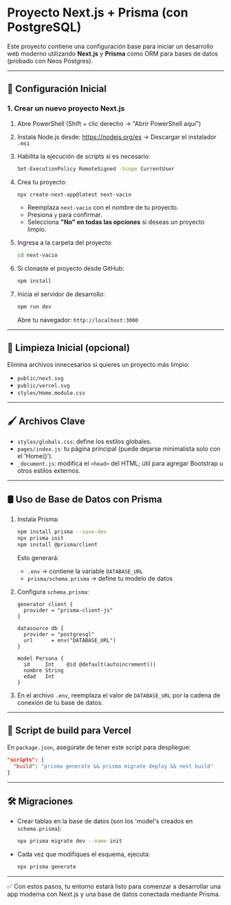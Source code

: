 # Proyecto Next.js + Prisma (con PostgreSQL)

Este proyecto contiene una configuración base para iniciar un desarrollo web moderno utilizando **Next.js** y **Prisma** como ORM para bases de datos (probado con Neos Postgres).

---

## 🚀 Configuración Inicial

### 1. Crear un nuevo proyecto Next.js

1. Abre PowerShell (Shift + clic derecho → "Abrir PowerShell aquí")
2. Instala Node.js desde: https://nodejs.org/es → Descargar el instalador `.msi`
3. Habilita la ejecución de scripts si es necesario:

   ```bash
   Set-ExecutionPolicy RemoteSigned -Scope CurrentUser
   ```

4. Crea tu proyecto:

   ```bash
   npx create-next-app@latest next-vacio
   ```

   * Reemplaza `next-vacio` con el nombre de tu proyecto.
   * Presiona `y` para confirmar.
   * Selecciona **"No" en todas las opciones** si deseas un proyecto limpio.

5. Ingresa a la carpeta del proyecto:

   ```bash
   cd next-vacio
   ```

6. Si clonaste el proyecto desde GitHub:

   ```bash
   npm install
   ```

7. Inicia el servidor de desarrollo:

   ```bash
   npm run dev
   ```

   Abre tu navegador: `http://localhost:3000`

---

## 🧼 Limpieza Inicial (opcional)

Elimina archivos innecesarios si quieres un proyecto más limpio:

* `public/next.svg`
* `public/vercel.svg`
* `styles/Home.module.css`

---

## 🖌️ Archivos Clave

* `styles/globals.css`: define los estilos globales.
* `pages/index.js`: tu página principal (puede dejarse minimalista solo con el 'Home()').
* `_document.js`: modifica el `<head>` del HTML; útil para agregar Bootstrap u otros estilos externos.

---

## 🛢️ Uso de Base de Datos con Prisma

1. Instala Prisma:

   ```bash
   npm install prisma --save-dev
   npx prisma init
   npm install @prisma/client
   ```

   Esto generará:

   * `.env` → contiene la variable `DATABASE_URL`
   * `prisma/schema.prisma` → define tu modelo de datos

2. Configura `schema.prisma`:

   ```prisma
   generator client {
     provider = "prisma-client-js"
   }

   datasource db {
     provider = "postgresql"
     url      = env("DATABASE_URL")
   }

   model Persona {
     id     Int    @id @default(autoincrement())
     nombre String
     edad   Int
   }
   ```

3. En el archivo `.env`, reemplaza el valor de `DATABASE_URL` por la cadena de conexión de tu base de datos.

---

## 🔧 Script de build para Vercel

En `package.json`, asegúrate de tener este script para despliegue:

```json
"scripts": {
  "build": "prisma generate && prisma migrate deploy && next build"
}
```

---

## 🛠️ Migraciones

* Crear tablas en la base de datos (son los 'model's creados en `schema.prisma`):

   ```bash
   npx prisma migrate dev --name init
   ```

* Cada vez que modifiques el esquema, ejecuta:

   ```bash
   npx prisma generate
   ```

---

✅ Con estos pasos, tu entorno estará listo para comenzar a desarrollar una app moderna con Next.js y una base de datos conectada mediante Prisma.
